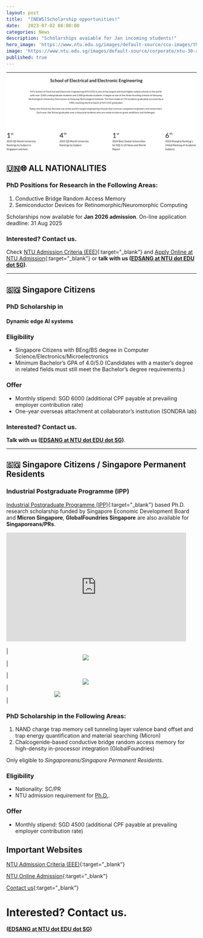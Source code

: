 ```yaml
---
layout: post
title:  "[NEWS]Scholarship opportunities!"
date:   2023-07-02 08:00:00
categories: News
description: "Scholarships avaiable for Jan incoming students!"
hero_image: 'https://www.ntu.edu.sg/images/default-source/cco-images/the-hive-select-4-min-min9b752fe7-c4ac-48f1-baed-c83ee71d9c2d.jpg'
image: 'https://www.ntu.edu.sg/images/default-source/corporate/ntu-30-anniversary-logoc1850609-db51-4cc8-9788-62c50778e47b.svg'
published: true
---
```



---

![NTU_EEE](/assets/img/NTU_EEE.png)

## 🇺🇳🌐 ALL NATIONALITIES

### PhD Positions for Research in the Following Areas:

1. Conductive Bridge Random Access Memory
2. Semiconductor Devices for Retinomorphic/Neuromorphic Computing

Scholarships now available for **Jan 2026 admission**. On-line application deadline: 31 Aug 2025

### Interested? Contact us.
 
Check [NTU Admission Criteria (EEE)](https://www.ntu.edu.sg/eee/admissions/programmes/graduate-programmes/detail/eee-doctor-of-philosophy-(ph.d)-programme#admission){:target="_blank"} and [Apply Online at NTU Admission](https://www.ntu.edu.sg/admissions/graduate/radmissionguide){:target="_blank"} or **talk with us ([EDSANG at NTU dot EDU dot SG]())**.

---

## 🇸🇬 Singapore Citizens

### PhD Scholarship in

#### **Dynamic edge AI systems**

### Eligibility
* Singapore Citizens with BEng/BS degree in Computer Science/Electronics/Microelectronics
* Minimum Bachelor’s GPA of 4.0/5.0 (Candidates with a master’s degree in related fields must still meet the Bachelor’s degree requirements.)

### Offer
* Monthly stipend: SGD 6000 (additional CPF payable at prevailing employer contribution rate)
* One-year overseas attachment at collaborator’s institution (SONDRA lab)

### Interested? Contact us.
 
**Talk with us ([EDSANG at NTU dot EDU dot SG]())**.

---

## 🇸🇬 Singapore Citizens / Singapore Permanent Residents

### Industrial Postgraduate Programme (IPP)

<!-- poster
https://1drv.ms/p/c/af8015a3fb32f2bb/EVUX3gagVHdPpmRklpdOHpgBXX4qiCNfVNsUn9wZnSoBDw -->

[Industrial Postgraduate Programme (IPP)](https://www.ntu.edu.sg/graduate-college/admissions/programme/industrial-postgraduate-programme-(ipp)){:target="_blank"} based Ph.D. research scholarship funded by Singapore Economic Development Board and **Micron Singapore**, **GlobalFoundries Singapore** are also available for **Singaporeans/PRs**.

<iframe src="https://1drv.ms/p/c/af8015a3fb32f2bb/IQRVF94GoFR3T6ZkZJaXTh6YAdvmQ0dKpIlRtWFy7uzewGM?em=2&amp;wdAr=1.7777777777777777" width="476px" height="288px" frameborder="0">This is an embedded <a target="_blank" href="https://office.com">Microsoft Office</a> presentation, powered by <a target="_blank" href="https://office.com/webapps">Office</a>.</iframe>


| <img src="https://upload.wikimedia.org/wikipedia/en/thumb/e/e4/EDB_2021_logo.svg/400px-EDB_2021_logo.svg.png" width="100" style="display: block; margin: auto;"/> |

| <a href="https://sg.micron.com/" target="_blank"><img src="https://upload.wikimedia.org/wikipedia/commons/thumb/1/16/Micron_Technology_logo_2024.svg/2560px-Micron_Technology_logo_2024.svg.png" width="100" style="display: block; margin: auto;"/></a> | <a href="https://gf.com/" target="_blank"><img src="https://upload.wikimedia.org/wikipedia/commons/thumb/0/03/GlobalFoundries_logo.svg/500px-GlobalFoundries_logo.svg.png" width="250" style="display: block; margin: auto;"/></a> |

### PhD Scholarship in the Following Areas:

1. NAND charge trap memory cell tunneling layer valence band offset and trap energy quantification and material searching (Micron)
2. Chalcogenide-based conductive bridge random access memory for high-density in-processor integration (GlobalFoundries)

Only eligible to *Singaporeans/Singapore Permanent Residents*.

### Eligibility

* Nationality: SC/PR
* NTU admission requirement for [Ph.D.](https://www.ntu.edu.sg/education/graduate-programme/eee-doctor-of-philosophy-(ph.d)-programme#admission).

### Offer
* Monthly stipend: SGD 4500 (additional CPF payable at prevailing employer contribution rate)

## Important Websites

[NTU Admission Criteria (EEE)](https://www.ntu.edu.sg/eee/admissions/programmes/graduate-programmes/detail/eee-doctor-of-philosophy-(ph.d)-programme#admission){:target="_blank"}

[NTU Online Admission](https://www.ntu.edu.sg/admissions/graduate/radmissionguide){:target="_blank"}

[Contact us](https://ndl-ntu.github.io/contact/){:target="_blank"}

# Interested? Contact us.
**([EDSANG at NTU dot EDU dot SG]())**